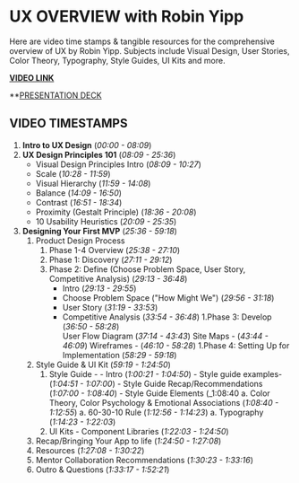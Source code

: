 # UX OVERVIEW with Robin Yipp

Here are video time stamps & tangible resources for the comprehensive overview of UX by Robin Yipp.
Subjects include Visual Design, User Stories, Color Theory, Typography, Style Guides, UI Kits and more.

**[VIDEO LINK](https://us06web.zoom.us/rec/share/7yN75eLMSttC_eWtmt7onNBFkz27fWMVTLEm0nXEe1QnefnmCEpJUGtCWq6PT5q1.fBXMtyB5Ql2Lzl6c?startTime=1717524148000)**

**[PRESENTATION DECK](https://docs.google.com/presentation/d/1LtwgXNQSiya-rs2BGqOpFGfsPGnz3jAtpVAV7NiSzo4/edit#slide=id.g420132f636_0_109)

## VIDEO TIMESTAMPS

 1. **Intro to UX Design** (_00:00 - 08:09_) 
 1. **UX Design Principles 101**  (_08:09 - 25:36_)
     - Visual Design Principles Intro (_08:09 - 10:27_)
     - Scale (_10:28 - 11:59_)
     - Visual Hierarchy (_11:59 - 14:08_)
     - Balance (_14:09 - 16:50_)
     - Contrast (_16:51 - 18:34_)
     - Proximity (Gestalt Principle) (_18:36 - 20:08_)
     - 10 Usability Heuristics (_20:09 - 25:35_)
 1. **Designing Your First MVP** (_25:36 - 59:18_) 
     1. Product Design Process
          1. Phase 1-4 Overview (_25:38 - 27:10_)
          1. Phase 1: Discovery (_27:11 - 29:12_)
          1. Phase 2: Define (Choose Problem Space, User Story, Competitive Analysis)  (_29:13 - 36:48_)
               - Intro (_29:13 - 29:55_)
               - Choose Problem Space ("How Might We") (_29:56 - 31:18_)
               - User Story (_31:19 - 33:53_)
               - Competitive Analysis (_33:54 - 36:48_)
          1.Phase 3: Develop (_36:50 - 58:28_) 	
               User Flow Diagram (_37:14 - 43:43_)
               Site Maps - (_43:44 - 46:09_)
               Wireframes - (_46:10 - 58:28_)
          1.Phase 4: Setting Up for Implementation (_58:29 - 59:18_)
     1. Style Guide & UI Kit (_59:19 - 1:24:50_)
          1. Style Guide - 
            - Intro (_1:00:21 - 1:04:50_)
            - Style guide examples- (_1:04:51 - 1:07:00_)
            - Style Guide Recap/Recommendations (_1:07:00 - 1:08:40_)
            - Style Guide Elements (_1:08:40
              a. Color Theory, Color Psychology & Emotional Associations (_1:08:40 - 1:12:55_)
              a. 60-30-10 Rule (_1:12:56 - 1:14:23_)
              a. Typography (_1:14:23 - 1:22:03_)
          1. UI Kits - Component Libraries (_1:22:03 - 1:24:50_)
     1. Recap/Bringing Your App to life (_1:24:50 - 1:27:08_)
     1. Resources (_1:27:08 - 1:30:22_)
    1. Mentor Collaboration Recommendations (_1:30:23 - 1:33:16_)
    1. Outro & Questions (_1:33:17 - 1:52:21_)